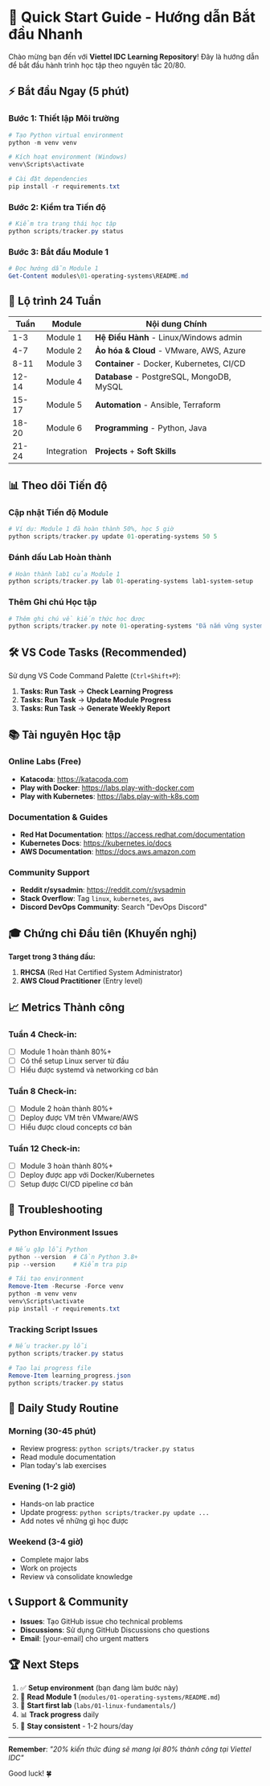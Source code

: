 # 🚀 Quick Start Guide - Hướng dẫn Bắt đầu Nhanh

Chào mừng bạn đến với **Viettel IDC Learning Repository**! Đây là hướng dẫn để bắt đầu hành trình học tập theo nguyên tắc 20/80.

## ⚡ Bắt đầu Ngay (5 phút)

### Bước 1: Thiết lập Môi trường
```powershell
# Tạo Python virtual environment
python -m venv venv

# Kích hoạt environment (Windows)
venv\Scripts\activate

# Cài đặt dependencies
pip install -r requirements.txt
```

### Bước 2: Kiểm tra Tiến độ
```powershell
# Kiểm tra trạng thái học tập
python scripts/tracker.py status
```

### Bước 3: Bắt đầu Module 1
```powershell
# Đọc hướng dẫn Module 1
Get-Content modules\01-operating-systems\README.md
```

## 🎯 Lộ trình 24 Tuần

| Tuần | Module | Nội dung Chính |
|------|--------|----------------|
| 1-3 | Module 1 | **Hệ Điều Hành** - Linux/Windows admin |
| 4-7 | Module 2 | **Ảo hóa & Cloud** - VMware, AWS, Azure |
| 8-11 | Module 3 | **Container** - Docker, Kubernetes, CI/CD |
| 12-14 | Module 4 | **Database** - PostgreSQL, MongoDB, MySQL |
| 15-17 | Module 5 | **Automation** - Ansible, Terraform |
| 18-20 | Module 6 | **Programming** - Python, Java |
| 21-24 | Integration | **Projects** + **Soft Skills** |

## 📊 Theo dõi Tiến độ

### Cập nhật Tiến độ Module
```powershell
# Ví dụ: Module 1 đã hoàn thành 50%, học 5 giờ
python scripts/tracker.py update 01-operating-systems 50 5
```

### Đánh dấu Lab Hoàn thành
```powershell
# Hoàn thành lab1 của Module 1
python scripts/tracker.py lab 01-operating-systems lab1-system-setup
```

### Thêm Ghi chú Học tập
```powershell
# Thêm ghi chú về kiến thức học được
python scripts/tracker.py note 01-operating-systems "Đã nắm vững systemd service management"
```

## 🛠️ VS Code Tasks (Recommended)

Sử dụng VS Code Command Palette (`Ctrl+Shift+P`):

1. **Tasks: Run Task** → **Check Learning Progress**
2. **Tasks: Run Task** → **Update Module Progress**  
3. **Tasks: Run Task** → **Generate Weekly Report**

## 📚 Tài nguyên Học tập

### Online Labs (Free)
- **Katacoda**: https://katacoda.com
- **Play with Docker**: https://labs.play-with-docker.com
- **Play with Kubernetes**: https://labs.play-with-k8s.com

### Documentation & Guides
- **Red Hat Documentation**: https://access.redhat.com/documentation
- **Kubernetes Docs**: https://kubernetes.io/docs
- **AWS Documentation**: https://docs.aws.amazon.com

### Community Support
- **Reddit r/sysadmin**: https://reddit.com/r/sysadmin
- **Stack Overflow**: Tag `linux`, `kubernetes`, `aws`
- **Discord DevOps Community**: Search "DevOps Discord"

## 🎓 Chứng chỉ Đầu tiên (Khuyến nghị)

**Target trong 3 tháng đầu:**
1. **RHCSA** (Red Hat Certified System Administrator)
2. **AWS Cloud Practitioner** (Entry level)

## 📈 Metrics Thành công

### Tuần 4 Check-in:
- [ ] Module 1 hoàn thành 80%+
- [ ] Có thể setup Linux server từ đầu
- [ ] Hiểu được systemd và networking cơ bản

### Tuần 8 Check-in:
- [ ] Module 2 hoàn thành 80%+  
- [ ] Deploy được VM trên VMware/AWS
- [ ] Hiểu được cloud concepts cơ bản

### Tuần 12 Check-in:
- [ ] Module 3 hoàn thành 80%+
- [ ] Deploy được app với Docker/Kubernetes
- [ ] Setup được CI/CD pipeline cơ bản

## 🚨 Troubleshooting

### Python Environment Issues
```powershell
# Nếu gặp lỗi Python
python --version  # Cần Python 3.8+
pip --version     # Kiểm tra pip

# Tái tạo environment
Remove-Item -Recurse -Force venv
python -m venv venv
venv\Scripts\activate
pip install -r requirements.txt
```

### Tracking Script Issues
```powershell
# Nếu tracker.py lỗi
python scripts/tracker.py status

# Tạo lại progress file
Remove-Item learning_progress.json
python scripts/tracker.py status
```

## 🎯 Daily Study Routine

### Morning (30-45 phút)
- Review progress: `python scripts/tracker.py status`
- Read module documentation
- Plan today's lab exercises

### Evening (1-2 giờ)  
- Hands-on lab practice
- Update progress: `python scripts/tracker.py update ...`
- Add notes về những gì học được

### Weekend (3-4 giờ)
- Complete major labs
- Work on projects
- Review và consolidate knowledge

## 📞 Support & Community

- **Issues**: Tạo GitHub issue cho technical problems
- **Discussions**: Sử dụng GitHub Discussions cho questions
- **Email**: [your-email] cho urgent matters

## 🏆 Next Steps

1. ✅ **Setup environment** (bạn đang làm bước này)
2. 📖 **Read Module 1** (`modules/01-operating-systems/README.md`)
3. 🧪 **Start first lab** (`labs/01-linux-fundamentals/`)
4. 📊 **Track progress** daily
5. 🚀 **Stay consistent** - 1-2 hours/day

---

**Remember**: *"20% kiến thức đúng sẽ mang lại 80% thành công tại Viettel IDC"*

Good luck! 🍀
